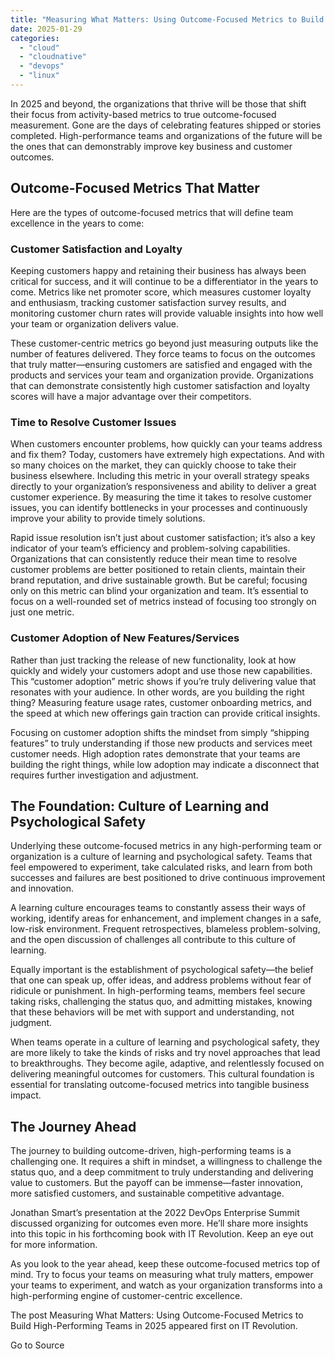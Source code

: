 ```yaml
---
title: "Measuring What Matters: Using Outcome-Focused Metrics to Build High-Performing Teams in 2025"
date: 2025-01-29
categories: 
  - "cloud"
  - "cloudnative"
  - "devops"
  - "linux"
---
```


In 2025 and beyond, the organizations that thrive will be those that shift their focus from activity-based metrics to true outcome-focused measurement. Gone are the days of celebrating features shipped or stories completed. High-performance teams and organizations of the future will be the ones that can demonstrably improve key business and customer outcomes.

## Outcome-Focused Metrics That Matter

Here are the types of outcome-focused metrics that will define team excellence in the years to come:

### Customer Satisfaction and Loyalty

Keeping customers happy and retaining their business has always been critical for success, and it will continue to be a differentiator in the years to come. Metrics like net promoter score, which measures customer loyalty and enthusiasm, tracking customer satisfaction survey results, and monitoring customer churn rates will provide valuable insights into how well your team or organization delivers value.

These customer-centric metrics go beyond just measuring outputs like the number of features delivered. They force teams to focus on the outcomes that truly matter—ensuring customers are satisfied and engaged with the products and services your team and organization provide. Organizations that can demonstrate consistently high customer satisfaction and loyalty scores will have a major advantage over their competitors.

### Time to Resolve Customer Issues

When customers encounter problems, how quickly can your teams address and fix them? Today, customers have extremely high expectations. And with so many choices on the market, they can quickly choose to take their business elsewhere. Including this metric in your overall strategy speaks directly to your organization’s responsiveness and ability to deliver a great customer experience. By measuring the time it takes to resolve customer issues, you can identify bottlenecks in your processes and continuously improve your ability to provide timely solutions.

Rapid issue resolution isn’t just about customer satisfaction; it’s also a key indicator of your team’s efficiency and problem-solving capabilities. Organizations that can consistently reduce their mean time to resolve customer problems are better positioned to retain clients, maintain their brand reputation, and drive sustainable growth. But be careful; focusing only on this metric can blind your organization and team. It’s essential to focus on a well-rounded set of metrics instead of focusing too strongly on just one metric.

### Customer Adoption of New Features/Services

Rather than just tracking the release of new functionality, look at how quickly and widely your customers adopt and use those new capabilities. This “customer adoption” metric shows if you’re truly delivering value that resonates with your audience. In other words, are you building the right thing? Measuring feature usage rates, customer onboarding metrics, and the speed at which new offerings gain traction can provide critical insights.

Focusing on customer adoption shifts the mindset from simply “shipping features” to truly understanding if those new products and services meet customer needs. High adoption rates demonstrate that your teams are building the right things, while low adoption may indicate a disconnect that requires further investigation and adjustment.

## The Foundation: Culture of Learning and Psychological Safety

Underlying these outcome-focused metrics in any high-performing team or organization is a culture of learning and psychological safety. Teams that feel empowered to experiment, take calculated risks, and learn from both successes and failures are best positioned to drive continuous improvement and innovation.

A learning culture encourages teams to constantly assess their ways of working, identify areas for enhancement, and implement changes in a safe, low-risk environment. Frequent retrospectives, blameless problem-solving, and the open discussion of challenges all contribute to this culture of learning.

Equally important is the establishment of psychological safety—the belief that one can speak up, offer ideas, and address problems without fear of ridicule or punishment. In high-performing teams, members feel secure taking risks, challenging the status quo, and admitting mistakes, knowing that these behaviors will be met with support and understanding, not judgment.

When teams operate in a culture of learning and psychological safety, they are more likely to take the kinds of risks and try novel approaches that lead to breakthroughs. They become agile, adaptive, and relentlessly focused on delivering meaningful outcomes for customers. This cultural foundation is essential for translating outcome-focused metrics into tangible business impact.

## The Journey Ahead

The journey to building outcome-driven, high-performing teams is a challenging one. It requires a shift in mindset, a willingness to challenge the status quo, and a deep commitment to truly understanding and delivering value to customers. But the payoff can be immense—faster innovation, more satisfied customers, and sustainable competitive advantage.

Jonathan Smart’s presentation at the 2022 DevOps Enterprise Summit discussed organizing for outcomes even more. He’ll share more insights into this topic in his forthcoming book with IT Revolution. Keep an eye out for more information.

As you look to the year ahead, keep these outcome-focused metrics top of mind. Try to focus your teams on measuring what truly matters, empower your teams to experiment, and watch as your organization transforms into a high-performing engine of customer-centric excellence.

The post Measuring What Matters: Using Outcome-Focused Metrics to Build High-Performing Teams in 2025 appeared first on IT Revolution.

Go to Source
